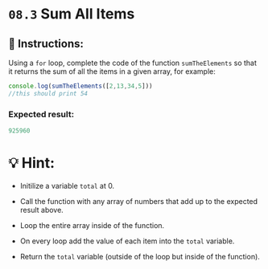 # `08.3` Sum All Items

## :pencil: Instructions:

Using a `for` loop, complete the code of the function `sumTheElements` so that it returns the sum of all the items in a given array, for example:

```js
console.log(sumTheElements([2,13,34,5]))
//this should print 54
```

### Expected result:

```js
925960
```

# :bulb: Hint:

+ Initilize a variable `total` at 0.

+ Call the function with any array of numbers that add up to the expected result above. 

+ Loop the entire array inside of the function.

+ On every loop add the value of each item into the `total` variable.

+ Return the `total` variable (outside of the loop but inside of the function).
